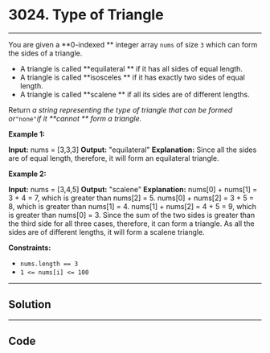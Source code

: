 # 3024. Type of Triangle

---

You are given a **0-indexed ** integer array `nums` of size `3` which can form the sides of a triangle.

  * A triangle is called **equilateral ** if it has all sides of equal length.
  * A triangle is called **isosceles ** if it has exactly two sides of equal length.
  * A triangle is called **scalene ** if all its sides are of different lengths.



Return _a string representing_ _the type of triangle that can be formed_ _or_`"none"`_if it **cannot ** form a triangle._

 

**Example 1:**


**Input:** nums = [3,3,3]
**Output:** "equilateral"
**Explanation:** Since all the sides are of equal length, therefore, it will form an equilateral triangle.


**Example 2:**


**Input:** nums = [3,4,5]
**Output:** "scalene"
**Explanation:** 
nums[0] + nums[1] = 3 + 4 = 7, which is greater than nums[2] = 5.
nums[0] + nums[2] = 3 + 5 = 8, which is greater than nums[1] = 4.
nums[1] + nums[2] = 4 + 5 = 9, which is greater than nums[0] = 3. 
Since the sum of the two sides is greater than the third side for all three cases, therefore, it can form a triangle.
As all the sides are of different lengths, it will form a scalene triangle.


 

**Constraints:**

  * `nums.length == 3`
  * `1 <= nums[i] <= 100`

---

## Solution



---

## Code
```python


```